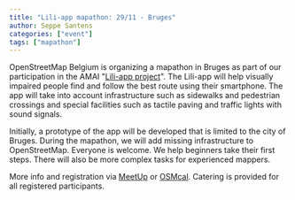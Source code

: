 ```yaml
---
title: "Lili-app mapathon: 29/11 - Bruges"
author: Seppe Santens
categories: ["event"]
tags: ["mapathon"]
---
```


OpenStreetMap Belgium is organizing a mapathon in Bruges as part of our participation in the AMAI "[Lili-app project](https://amai.vlaanderen/projecten/project3-lili)". The Lili-app will help visually impaired people find and follow the best route using their smartphone. The app will take into account infrastructure such as sidewalks and pedestrian crossings and special facilities such as tactile paving and traffic lights with sound signals.

Initially, a prototype of the app will be developed that is limited to the city of Bruges. During the mapathon, we will add missing infrastructure to OpenStreetMap. Everyone is welcome. We help beginners take their first steps. There will also be more complex tasks for experienced mappers.

More info and registration via [MeetUp](https://www.meetup.com/openstreetmap-belgium/events/304083372/) or [OSMcal](https://osmcal.org/event/3228/). Catering is provided for all registered participants.

